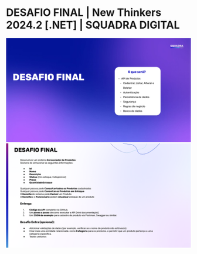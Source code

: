 # **DESAFIO FINAL | New Thinkers 2024.2 [.NET] | SQUADRA DIGITAL**

![Introdução ao Desafio](Imagens/1.png)
![Introdução ao Desafio](Imagens/2.png)
